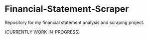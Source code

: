 # Financial-Statement-Scraper
Repository for my financial statement analysis and scraping project.

(CURRENTLY WORK-IN-PROGRESS)
